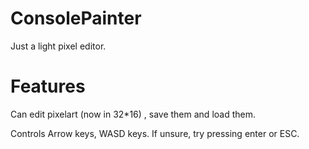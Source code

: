# ConsolePainter
Just a light pixel editor.

# Features
Can edit pixelart (now in 32*16) , save them and load them.

Controls
Arrow keys, WASD keys. If unsure, try pressing enter or ESC.
